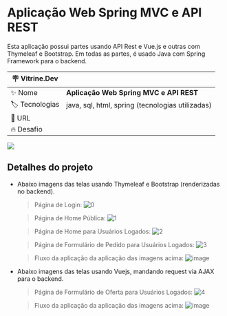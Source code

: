 # Aplicação Web Spring MVC e API REST

Esta aplicação possui partes usando API Rest e Vue.js e outras com Thymeleaf e Bootstrap. Em todas as partes, é usado Java com Spring Framework para o backend.

| :placard: Vitrine.Dev |     |
| -------------  | --- |
| :sparkles: Nome        | **Aplicação Web Spring MVC e API REST**
| :label: Tecnologias | java, sql, html, spring (tecnologias utilizadas)
| :rocket: URL         | 
| :fire: Desafio     | 

<!-- Inserir imagem com a #vitrinedev ao final do link -->
![](https://user-images.githubusercontent.com/51065003/108545928-2df4ac00-72c7-11eb-8497-f631b7b7f396.png#vitrinedev)

## Detalhes do projeto

- Abaixo imagens das telas usando Thymeleaf e Bootstrap (renderizadas no backend).
	> Página de Login:
![0](https://user-images.githubusercontent.com/51065003/108545501-a149ee00-72c6-11eb-8a54-d69295a69706.png)

	> Página de Home Pública:
![1](https://user-images.githubusercontent.com/51065003/108545928-2df4ac00-72c7-11eb-8497-f631b7b7f396.png)

	> Página de Home para Usuários Logados:
![2](https://user-images.githubusercontent.com/51065003/108546107-6e542a00-72c7-11eb-85c9-f8fa2a3ec388.png)

	> Página de Formulário de Pedido para Usuários Logados:
![3](https://user-images.githubusercontent.com/51065003/108546251-a0fe2280-72c7-11eb-95b8-e6bb0311071a.png)


	> Fluxo da aplicação da aplicação das imagens acima:
![image](https://user-images.githubusercontent.com/51065003/108755655-4adaea80-7526-11eb-9c25-99a5fe008fde.png)


- Abaixo imagens das telas usando Vuejs, mandando request via AJAX para o backend.

	> Página de Formulário de Oferta para Usuários Logados:
![4](https://user-images.githubusercontent.com/51065003/108755336-e3bd3600-7525-11eb-91a0-0627d8d90c6d.png)

	> Fluxo da aplicação da aplicação das imagens acima:
![image](https://user-images.githubusercontent.com/51065003/108756011-bde46100-7526-11eb-8c0a-052184b03477.png)



